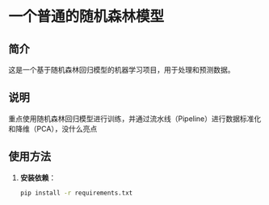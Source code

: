 # 一个普通的随机森林模型

## 简介
这是一个基于随机森林回归模型的机器学习项目，用于处理和预测数据。

## 说明
重点使用随机森林回归模型进行训练，并通过流水线（Pipeline）进行数据标准化和降维（PCA），没什么亮点

## 使用方法
1. **安装依赖**：
   ```bash
   pip install -r requirements.txt
